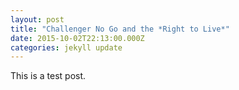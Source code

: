 ```yaml
---
layout: post
title: "Challenger No Go and the *Right to Live*"
date: 2015-10-02T22:13:00.000Z
categories: jekyll update
---
```

This is a test post.